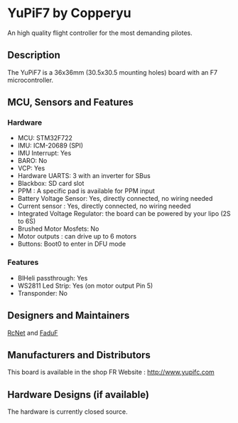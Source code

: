 # YuPiF7 by Copperyu

An high quality flight controller for the most demanding pilotes.

## Description

The YuPiF7 is a 36x36mm (30.5x30.5 mounting holes) board with an F7 microcontroller.

## MCU, Sensors and Features

### Hardware
  - MCU: STM32F722
  - IMU: ICM-20689 (SPI)
  - IMU Interrupt: Yes
  - BARO: No
  - VCP: Yes
  - Hardware UARTS: 3 with an inverter for SBus
  - Blackbox: SD card slot
  - PPM : A specific pad is available for PPM input
  - Battery Voltage Sensor: Yes, directly connected, no wiring needed
  - Current sensor : Yes, directly connected, no wiring needed
  - Integrated Voltage Regulator: the board can be powered by your lipo (2S to 6S)
  - Brushed Motor Mosfets: No
  - Motor outputs : can drive up to 6 motors
  - Buttons: Boot0 to enter in DFU mode

### Features
  - BlHeli passthrough: Yes 
  - WS2811 Led Strip: Yes (on motor output Pin 5)
  - Transponder: No

## Designers and Maintainers
[RcNet](https://github.com/ted-rcnet) and [FaduF](https://github.com/Faduf)

## Manufacturers and Distributors

This board is available in the shop FR Website : http://www.yupifc.com

## Hardware Designs (if available)

The hardware is currently closed source.